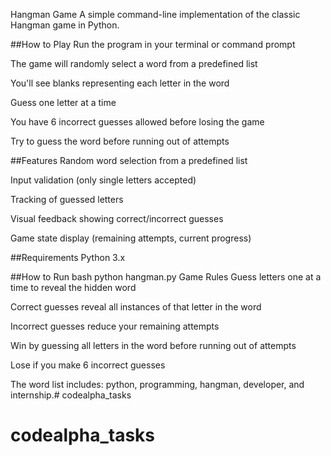 Hangman Game
A simple command-line implementation of the classic Hangman game in Python.

##How to Play
Run the program in your terminal or command prompt

The game will randomly select a word from a predefined list

You'll see blanks representing each letter in the word

Guess one letter at a time

You have 6 incorrect guesses allowed before losing the game

Try to guess the word before running out of attempts

##Features
Random word selection from a predefined list

Input validation (only single letters accepted)

Tracking of guessed letters

Visual feedback showing correct/incorrect guesses

Game state display (remaining attempts, current progress)

##Requirements
Python 3.x

##How to Run
bash
python hangman.py
Game Rules
Guess letters one at a time to reveal the hidden word

Correct guesses reveal all instances of that letter in the word

Incorrect guesses reduce your remaining attempts

Win by guessing all letters in the word before running out of attempts

Lose if you make 6 incorrect guesses

The word list includes: python, programming, hangman, developer, and internship.# codealpha_tasks
# codealpha_tasks
